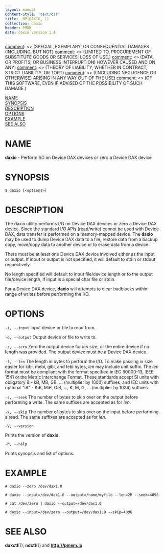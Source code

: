 ```yaml
---
layout: manual
Content-Style: 'text/css'
title: _MP(DAXIO, 1)
collection: daxio
header: PMDK
date: daxio version 1.4
...
```


[comment]: <> (Copyright 2018, Intel Corporation)

[comment]: <> (Redistribution and use in source and binary forms, with or without)
[comment]: <> (modification, are permitted provided that the following conditions)
[comment]: <> (are met:)
[comment]: <> (    * Redistributions of source code must retain the above copyright)
[comment]: <> (      notice, this list of conditions and the following disclaimer.)
[comment]: <> (    * Redistributions in binary form must reproduce the above copyright)
[comment]: <> (      notice, this list of conditions and the following disclaimer in)
[comment]: <> (      the documentation and/or other materials provided with the)
[comment]: <> (      distribution.)
[comment]: <> (    * Neither the name of the copyright holder nor the names of its)
[comment]: <> (      contributors may be used to endorse or promote products derived)
[comment]: <> (      from this software without specific prior written permission.)

[comment]: <> (THIS SOFTWARE IS PROVIDED BY THE COPYRIGHT HOLDERS AND CONTRIBUTORS)
[comment]: <> ("AS IS" AND ANY EXPRESS OR IMPLIED WARRANTIES, INCLUDING, BUT NOT)
[comment]: <> (LIMITED TO, THE IMPLIED WARRANTIES OF MERCHANTABILITY AND FITNESS FOR)
[comment]: <> (A PARTICULAR PURPOSE ARE DISCLAIMED. IN NO EVENT SHALL THE COPYRIGHT)
[comment]: <> (OWNER OR CONTRIBUTORS BE LIABLE FOR ANY DIRECT, INDIRECT, INCIDENTAL,)
[comment]: <> (SPECIAL, EXEMPLARY, OR CONSEQUENTIAL DAMAGES (INCLUDING, BUT NOT)
[comment]: <> (LIMITED TO, PROCUREMENT OF SUBSTITUTE GOODS OR SERVICES; LOSS OF USE,)
[comment]: <> (DATA, OR PROFITS; OR BUSINESS INTERRUPTION) HOWEVER CAUSED AND ON ANY)
[comment]: <> (THEORY OF LIABILITY, WHETHER IN CONTRACT, STRICT LIABILITY, OR TORT)
[comment]: <> ((INCLUDING NEGLIGENCE OR OTHERWISE) ARISING IN ANY WAY OUT OF THE USE)
[comment]: <> (OF THIS SOFTWARE, EVEN IF ADVISED OF THE POSSIBILITY OF SUCH DAMAGE.)

[comment]: <> (daxio.1 -- man page for daxio)

[NAME](#name)<br />
[SYNOPSIS](#synopsis)<br />
[DESCRIPTION](#description)<br />
[OPTIONS](#options)<br />
[EXAMPLE](#example)<br />
[SEE ALSO](#see-also)<br />


# NAME #

**daxio** - Perform I/O on Device DAX devices or zero a Device DAX device


# SYNOPSIS #

```
$ daxio [<options>]
```


# DESCRIPTION #

The daxio utility performs I/O on Device DAX devices or zero
a Device DAX device.  Since the standard I/O APIs (read/write) cannot be used
with Device DAX, data transfer is performed on a memory-mapped device.
The **daxio** may be used to dump Device DAX data to a file, restore data from
a backup copy, move/copy data to another device or to erase data from
a device.

There must be at least one Device DAX device involved either as the input
or output.  If input or output is not specified, it will default to stdin
or stdout respectively.

No length specified will default to input file/device length or to the
output file/device length, if input is a special char file or stdin.

For a Device DAX device, **daxio** will attempts to clear badblocks within
range of writes before performing the I/O.


# OPTIONS #

`-i, --input`
Input device or file to read from.

`-o, --output`
Output device or file to write to.

`-z, --zero`
Zero the output device for *len* size, or the entire device if no
length was provided.  The output device must be a Device DAX device.

`-l, --len`
The length in bytes to perform the I/O.  To make passing in size easier
for kibi, mebi, gibi, and tebi bytes, *len* may include unit suffix.
The *len* format must be compliant with the format specified in IEC 80000-13,
IEEE 1541 or the Metric Interchange Format.  These standards accept SI units
with obligatory B - kB, MB, GB, ... (multiplier by 1000) suffixes,
and IEC units with optional "iB" - KiB, MiB, GiB, ..., K, M, G, ...
(multiplier by 1024) suffixes.

`-s, --seek`
The number of bytes to skip over on the output before performing a write.
The same suffixes are accepted as for *len*.

`-k, --skip`
The number of bytes to skip over on the input before performing a read.
The same suffixes are accepted as for *len*.

`-V, --version`

Prints the version of **daxio**.

`-h, --help`

Prints synopsis and list of options.


# EXAMPLE #

```
# daxio --zero /dev/dax1.0

# daxio --input=/dev/dax1.0 --output=/home/myfile --len=2M --seek=4096

# cat /dev/zero | daxio --output=/dev/dax1.0

# daxio --input=/dev/zero --output=/dev/dax1.0 --skip=4096
```

# SEE ALSO #

**daxctl**(1), **ndctl**(1)
and **<http://pmem.io>**
